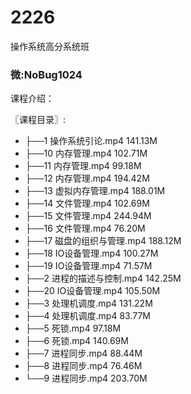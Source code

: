 # 2226
操作系统高分系统班
### 微:NoBug1024 


课程介绍：

〖课程目录〗:

- ├──1 操作系统引论.mp4  141.13M
- ├──10 内存管理.mp4  102.71M
- ├──11 内存管理.mp4  99.18M
- ├──12 内存管理.mp4  194.42M
- ├──13 虚拟内存管理.mp4  188.01M
- ├──14 文件管理.mp4  102.69M
- ├──15 文件管理.mp4  244.94M
- ├──16 文件管理.mp4  76.20M
- ├──17 磁盘的组织与管理.mp4  188.12M
- ├──18 IO设备管理.mp4  100.27M
- ├──19 IO设备管理.mp4  71.57M
- ├──2 进程的描述与控制.mp4  142.25M
- ├──20 IO设备管理.mp4  105.50M
- ├──3 处理机调度.mp4  131.22M
- ├──4 处理机调度.mp4  83.77M
- ├──5 死锁.mp4  97.18M
- ├──6 死锁.mp4  140.69M
- ├──7 进程同步.mp4  88.44M
- ├──8 进程同步.mp4  76.46M
- └──9 进程同步.mp4  203.70M
